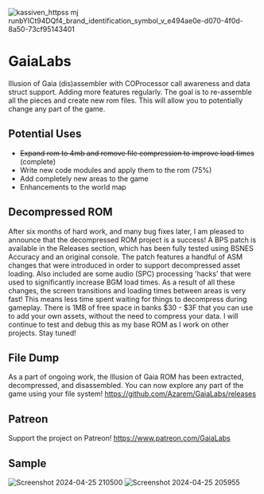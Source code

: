 ![kassiven_httpss mj runbYICt94DQf4_brand_identification_symbol_v_e494ae0e-d070-4f0d-8a50-73cf95143401](https://github.com/Azarem/GaiaLabs/assets/7395229/ff1f5cd9-d3d7-4567-b950-64d6d1191934)

# GaiaLabs
Illusion of Gaia (dis)assembler with COProcessor call awareness and data struct support. Adding more features regularly.
The goal is to re-assemble all the pieces and create new rom files. This will allow you to potentially change any part of the game.

## Potential Uses
- ~~Expand rom to 4mb and remove file compression to improve load times~~ (complete)
- Write new code modules and apply them to the rom (75%)
- Add completely new areas to the game
- Enhancements to the world map

## Decompressed ROM
After six months of hard work, and many bug fixes later, I am pleased to announce that the decompressed ROM project is a success! A BPS patch is available in the Releases section, which has been fully tested using BSNES Accuracy and an original console. The patch features a handful of ASM changes that were introduced in order to support decompressed asset loading. Also included are some audio (SPC) processing 'hacks' that were used to significantly increase BGM load times. As a result of all these changes, the screen transitions and loading times between areas is very fast! This means less time spent waiting for things to decompress during gameplay. There is 1MB of free space in banks $30 - $3F that you can use to add your own assets, without the need to compress your data. I will continue to test and debug this as my base ROM as I work on other projects. Stay tuned!
  
## File Dump
As a part of ongoing work, the Illusion of Gaia ROM has been extracted, decompressed, and disassembled. You can now explore any part of the game using your file system!
https://github.com/Azarem/GaiaLabs/releases

## Patreon
Support the project on Patreon!
https://www.patreon.com/GaiaLabs

## Sample
![Screenshot 2024-04-25 210500](https://github.com/Azarem/GaiaLabs/assets/7395229/acb007df-34eb-4384-a8ea-628eccea861b)
![Screenshot 2024-04-25 205955](https://github.com/Azarem/GaiaLabs/assets/7395229/acb1481b-f38c-4a73-91ae-763dc15c5b0d)



